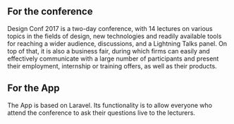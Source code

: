 ## For the conference
Design Conf 2017 is a two-day conference, with 14 lectures on various topics in the fields of design, new technologies and readily available tools for reaching a wider audience, discussions, and a Lightning Talks panel.
On top of that, it is also a business fair, during which firms can easily and effectively communicate with a large number of participants and present their employment, internship or training offers, as well as their products.

## For the App
The App is based on Laravel. Its functionality is to allow everyone who attend the conference to ask their questions live to the lecturers.